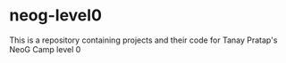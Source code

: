 # neog-level0
This is a repository containing projects and their code for Tanay Pratap's NeoG Camp level 0
